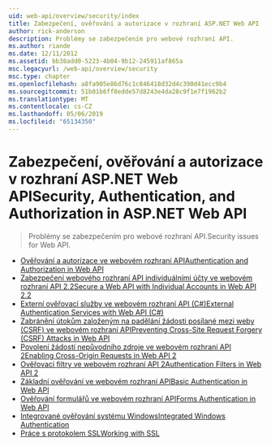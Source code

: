 ```yaml
---
uid: web-api/overview/security/index
title: Zabezpečení, ověřování a autorizace v rozhraní ASP.NET Web API | Dokumentace Microsoftu
author: rick-anderson
description: Problémy se zabezpečením pro webové rozhraní API.
ms.author: riande
ms.date: 12/11/2012
ms.assetid: bb38add0-5223-4b04-9b12-245911af865a
msc.legacyurl: /web-api/overview/security
msc.type: chapter
ms.openlocfilehash: a8fa905e86d76c1c846418d32d4c390d41ecc9b4
ms.sourcegitcommit: 51b01b6ff8edde57d8243e4da28c9f1e7f1962b2
ms.translationtype: MT
ms.contentlocale: cs-CZ
ms.lasthandoff: 05/06/2019
ms.locfileid: "65134350"
---
```

# <a name="security-authentication-and-authorization-in-aspnet-web-api"></a><span data-ttu-id="c2048-103">Zabezpečení, ověřování a autorizace v rozhraní ASP.NET Web API</span><span class="sxs-lookup"><span data-stu-id="c2048-103">Security, Authentication, and Authorization in ASP.NET Web API</span></span>

> <span data-ttu-id="c2048-104">Problémy se zabezpečením pro webové rozhraní API.</span><span class="sxs-lookup"><span data-stu-id="c2048-104">Security issues for Web API.</span></span>

- [<span data-ttu-id="c2048-105">Ověřování a autorizace ve webovém rozhraní API</span><span class="sxs-lookup"><span data-stu-id="c2048-105">Authentication and Authorization in Web API</span></span>](authentication-and-authorization-in-aspnet-web-api.md)
- [<span data-ttu-id="c2048-106">Zabezpečení webového rozhraní API individuálními účty ve webovém rozhraní API 2.2</span><span class="sxs-lookup"><span data-stu-id="c2048-106">Secure a Web API with Individual Accounts in Web API 2.2</span></span>](individual-accounts-in-web-api.md)
- [<span data-ttu-id="c2048-107">Externí ověřovací služby ve webovém rozhraní API (C#)</span><span class="sxs-lookup"><span data-stu-id="c2048-107">External Authentication Services with Web API (C#)</span></span>](external-authentication-services.md)
- [<span data-ttu-id="c2048-108">Zabránění útokům založeným na padělání žádosti posílané mezi weby (CSRF) ve webovém rozhraní API</span><span class="sxs-lookup"><span data-stu-id="c2048-108">Preventing Cross-Site Request Forgery (CSRF) Attacks in Web API</span></span>](preventing-cross-site-request-forgery-csrf-attacks.md)
- [<span data-ttu-id="c2048-109">Povolení žádostí nepůvodního zdroje ve webovém rozhraní API 2</span><span class="sxs-lookup"><span data-stu-id="c2048-109">Enabling Cross-Origin Requests in Web API 2</span></span>](enabling-cross-origin-requests-in-web-api.md)
- [<span data-ttu-id="c2048-110">Ověřovací filtry ve webovém rozhraní API 2</span><span class="sxs-lookup"><span data-stu-id="c2048-110">Authentication Filters in Web API 2</span></span>](authentication-filters.md)
- [<span data-ttu-id="c2048-111">Základní ověřování ve webovém rozhraní API</span><span class="sxs-lookup"><span data-stu-id="c2048-111">Basic Authentication in Web API</span></span>](basic-authentication.md)
- [<span data-ttu-id="c2048-112">Ověřování formulářů ve webovém rozhraní API</span><span class="sxs-lookup"><span data-stu-id="c2048-112">Forms Authentication in Web API</span></span>](forms-authentication.md)
- [<span data-ttu-id="c2048-113">Integrované ověřování systému Windows</span><span class="sxs-lookup"><span data-stu-id="c2048-113">Integrated Windows Authentication</span></span>](integrated-windows-authentication.md)
- [<span data-ttu-id="c2048-114">Práce s protokolem SSL</span><span class="sxs-lookup"><span data-stu-id="c2048-114">Working with SSL</span></span>](working-with-ssl-in-web-api.md)
